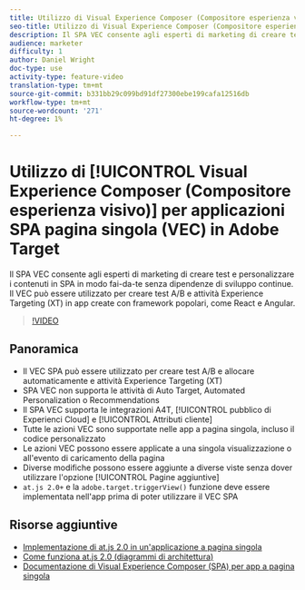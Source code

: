 ```yaml
---
title: Utilizzo di Visual Experience Composer (Compositore esperienza visivo) per applicazioni SPA pagina singola in  Adobe Target
seo-title: Utilizzo di Visual Experience Composer (Compositore esperienza visivo) per applicazioni SPA pagina singola in  Adobe Target
description: Il SPA VEC consente agli esperti di marketing di creare test e personalizzare i contenuti in SPA in modo fai-da-te senza dipendenze di sviluppo continue. Il VEC può essere utilizzato per creare test A/B e attività Experience Targeting (XT) in app create con framework popolari, come React e Angular.
audience: marketer
difficulty: 1
author: Daniel Wright
doc-type: use
activity-type: feature-video
translation-type: tm+mt
source-git-commit: b331bb29c099bd91df27300ebe199cafa12516db
workflow-type: tm+mt
source-wordcount: '271'
ht-degree: 1%

---
```



# Utilizzo di [!UICONTROL Visual Experience Composer (Compositore esperienza visivo)] per applicazioni SPA pagina singola (VEC) in  Adobe Target

Il SPA VEC consente agli esperti di marketing di creare test e personalizzare i contenuti in SPA in modo fai-da-te senza dipendenze di sviluppo continue. Il VEC può essere utilizzato per creare test A/B e attività Experience Targeting (XT) in app create con framework popolari, come React e Angular.

>[!VIDEO](https://video.tv.adobe.com/v/26249?quality=12)

## Panoramica

* Il VEC SPA può essere utilizzato per creare test A/B e allocare automaticamente e attività Experience Targeting (XT)
* SPA VEC non supporta le attività di Auto Target,  Automated Personalization o Recommendations
* Il SPA VEC supporta le integrazioni A4T, [!UICONTROL  pubblico di Experienci Cloud] e [!UICONTROL Attributi cliente]
* Tutte le azioni VEC sono supportate nelle app a pagina singola, incluso il codice personalizzato
* Le azioni VEC possono essere applicate a una singola visualizzazione o all&#39;evento di caricamento della pagina
* Diverse modifiche possono essere aggiunte a diverse viste senza dover utilizzare l&#39;opzione [!UICONTROL Pagine aggiuntive]
* `at.js 2.0+` e la  `adobe.target.triggerView()` funzione deve essere implementata nell&#39;app prima di poter utilizzare il VEC SPA

## Risorse aggiuntive

* [Implementazione di at.js 2.0 in un&#39;applicazione a pagina singola](../implementation/implement-atjs-20-in-a-single-page-application.md)
* [Come funziona at.js 2.0 (diagrammi di architettura)](../implementation/understanding-how-atjs-20-works.md)
* [Documentazione di Visual Experience Composer (SPA) per app a pagina singola](https://docs.adobe.com/help/en/target/using/experiences/spa-visual-experience-composer.html)